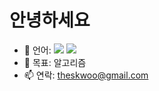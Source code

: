 # 안녕하세요

- 🔭 언어: <img src="https://img.shields.io/badge/-00599C?style=flat-square&logo=cplusplus&logoColor=white"/>
  <img src="https://img.shields.io/badge/Java-007396?style=flat-square&logo=openjdk&logoColor=white"/>
- 🌱 목표: 알고리즘
- 📫 연락: theskwoo@gmail.com
<!-- 왼쪽에 solved.ac / BOJ 프로필 카드(잔디와 문제풀이 스탯 보이는 카드) -->
<!--[![BOJ Profile](https://boj.profilecard.kr/info?username=rkdtjddn)](https://solved.ac/profile/rkdtjddn)-->
<!-- 그래프(잔디)-->
<!--<img src="https://mazandi.herokuapp.com/api?handle=rkdtjddn&theme=warm"/>-->
